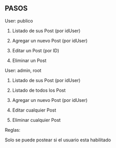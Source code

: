 ## PASOS

User: publico

1. Listado de sus Post (por idUser)

2. Agregar un nuevo Post (por idUser)

3. Editar un Post (por ID)

4. Eliminar un Post

User: admin, root

1. Listado de sus Post (por idUser)
1. Listado de todos los Post

2. Agregar un nuevo Post (por idUser)

3. Editar cualquier Post

4. Eliminar cualquier Post

Reglas:

Solo se puede postear si el usuario esta habilitado
